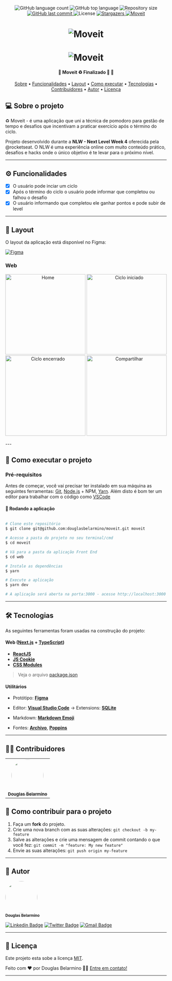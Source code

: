 <p align="center">
  <img alt="GitHub language count" src="https://img.shields.io/github/languages/count/douglasbelarmino/moveit?color=%235965e0">

  <img alt="GitHub top language" src="https://img.shields.io/github/languages/top/douglasbelarmino/moveit?color=%235965e0">

  <img alt="Repository size" src="https://img.shields.io/github/repo-size/douglasbelarmino/moveit?color=%235965e0">
  
  <a href="https://github.com/douglasbelarmino/moveit/commits/master">
    <img alt="GitHub last commit" src="https://img.shields.io/github/last-commit/douglasbelarmino/moveit?color=%235965e0">
  </a>
    
   <img alt="License" src="https://img.shields.io/badge/license-MIT-brightgreen?color=%235965e0">
   
   <a href="https://github.com/douglasbelarmino/moveit/stargazers">
    <img alt="Stargazers" src="https://img.shields.io/github/stars/douglasbelarmino/moveit?color=%235965e0">
  </a>

  <a href="https://rocketseat.com.br">
    <img alt="Moveit" src="https://img.shields.io/badge/feito%20por-Douglas-%235965e0">
  </a>
</p>

<h1 align="center">
    <img alt="Moveit" title="#Moveit" src="https://user-images.githubusercontent.com/36802445/109426540-f83d7a80-79cc-11eb-9bf3-10cad494a85c.png" />
</h1>


<h1 align="center">
    <img alt="Moveit" title="#Moveit" src="https://user-images.githubusercontent.com/36802445/109426517-da701580-79cc-11eb-887d-3a0669b5c488.png" />
</h1>

<h4 align="center"> 
	🚧  Moveit ♻️ Finalizado 🚀 🚧
</h4>

<p align="center">
 <a href="#-sobre-o-projeto">Sobre</a> •
 <a href="#-funcionalidades">Funcionalidades</a> •
 <a href="#-layout">Layout</a> • 
 <a href="#-como-executar-o-projeto">Como executar</a> • 
 <a href="#-tecnologias">Tecnologias</a> • 
 <a href="#-contribuidores">Contribuidores</a> • 
 <a href="#-autor">Autor</a> • 
 <a href="#user-content--licença">Licença</a>
</p>

## 💻 Sobre o projeto

♻️ Moveit - é uma aplicação que uni a técnica de pomodoro para gestão de tempo e desafios que incentivam a praticar exercício após o término do ciclo.

Projeto desenvolvido durante a **NLW - Next Level Week 4** oferecida pela @rocketseat.
O NLW é uma experiência online com muito conteúdo prático, desafios e hacks onde o único objetivo é te levar para o próximo nível.

---

## ⚙️ Funcionalidades

- [x] O usuário pode inciar um ciclo
- [x] Após o término do ciclo o usuário pode informar que completou ou falhou o desafio
- [x] O usuário informando que completou ele ganhar pontos e pode subir de level

---

## 🎨 Layout

O layout da aplicação está disponível no Figma:

<a href="https://www.figma.com/file/6PfCPqOQSzkzEo6OixmIUC/Move.it-1.0-(Copy)?node-id=149811%3A14">
  <img alt="Figma" src="https://img.shields.io/badge/Acessar%20Layout%20Web%20-Figma-%235965e0">
</a>

### Web

<p align="center">
  <img alt="Home" title="Home" src="https://user-images.githubusercontent.com/36802445/109427376-e6f66d00-79d0-11eb-8516-e27ef5f6126a.png" width="250px">

  <img alt="Ciclo iniciado" title="Ciclo iniciado" src="https://user-images.githubusercontent.com/36802445/109427380-e8c03080-79d0-11eb-8bc1-e6d827479c39.png" width="250px">
  
  <img alt="Ciclo encerrado" title="Ciclo encerrado" src="https://user-images.githubusercontent.com/36802445/109427379-e8279a00-79d0-11eb-9945-dfe05fc8d896.png" width="250px">
  
  <img alt="Compartilhar" title="Compartilhar" src="https://user-images.githubusercontent.com/36802445/109427378-e8279a00-79d0-11eb-9fbf-afe234d18297.png" width="250px">
</p>
---

## 🚀 Como executar o projeto

### Pré-requisitos

Antes de começar, você vai precisar ter instalado em sua máquina as seguintes ferramentas:
[Git](https://git-scm.com), [Node.js](https://nodejs.org/en/) + NPM, [Yarn](https://yarnpkg.com/).
Além disto é bom ter um editor para trabalhar com o código como [VSCode](https://code.visualstudio.com/)

#### 🧭 Rodando a aplicação

```bash

# Clone este repositório
$ git clone git@github.com:douglasbelarmino/moveit.git moveit

# Acesse a pasta do projeto no seu terminal/cmd
$ cd moveit

# Vá para a pasta da aplicação Front End
$ cd web

# Instale as dependências
$ yarn

# Execute a aplicação
$ yarn dev

# A aplicação será aberta na porta:3000 - acesse http://localhost:3000

```

---

## 🛠 Tecnologias

As seguintes ferramentas foram usadas na construção do projeto:

#### **Web** ([Next.js](https://nextjs.org/) + [TypeScript](https://www.typescriptlang.org/))

- **[ReactJS](https://reactjs.org)**
- **[JS Cookie](https://github.com/js-cookie/js-cookie)**
- **[CSS Modules](https://github.com/css-modules/css-modules)**

> Veja o arquivo [package.json](https://github.com/douglasbelarmino/moveit/blob/master/package.json)


#### **Utilitários**

- Protótipo: **[Figma](https://www.figma.com/)**
- Editor: **[Visual Studio Code](https://code.visualstudio.com/)** → Extensions: **[SQLite](https://marketplace.visualstudio.com/items?itemName=alexcvzz.vscode-sqlite)**
- Markdown: **[Markdown Emoji](https://gist.github.com/rxaviers/7360908)**

- Fontes: **[Archivo](https://fonts.google.com/specimen/Archivo)**, **[Poppins](https://fonts.google.com/specimen/Poppins)**

---

## 👨‍💻 Contribuidores

<table>
  <tr>
    <td align="center"><a href="https://linkedin/in/douglas-belarmino"><img style="border-radius: 50%;" src="https://avatars3.githubusercontent.com/u/36802445?s=460&u=9af2af554d1947d09b9bf2e9cfb06d2f1ece22f7&v=4" width="100px;" alt=""/><br /><sub><b>Douglas Belarmino</b></sub></a></td>
  </tr>
</table>

## 💪 Como contribuir para o projeto

1. Faça um **fork** do projeto.
2. Crie uma nova branch com as suas alterações: `git checkout -b my-feature`
3. Salve as alterações e crie uma mensagem de commit contando o que você fez: `git commit -m "feature: My new feature"`
4. Envie as suas alterações: `git push origin my-feature`

---

## 🦸 Autor

<img style="border-radius: 50%;" src="https://avatars3.githubusercontent.com/u/36802445?s=460&u=9af2af554d1947d09b9bf2e9cfb06d2f1ece22f7&v=4" width="100px;" alt=""/><br /><sub><b>Douglas Belarmino</b></sub>

[![Linkedin Badge](https://img.shields.io/badge/-Linkedin-0077b5?style=flat-square&logo=Linkedin&logoColor=white&link=https://www.linkedin.com/in/douglasbelarmino/)](https://www.linkedin.com/in/douglas-belarmino/)
[![Twitter Badge](https://img.shields.io/badge/-Twitter-1ca0f1?style=flat-square&labelColor=1ca0f1&logo=twitter&logoColor=white&link=https://twitter.com/douglasbelarmi)](https://twitter.com/douglasbelarmi)
[![Gmail Badge](https://img.shields.io/badge/-Gmail-c71610?style=flat-square&logo=Gmail&logoColor=white&link=mailto:douglasbelarmino@gmail.com)](mailto:douglas.belarr@gmail.com)

---

## 📝 Licença

Este projeto esta sobe a licença [MIT](https://github.com/douglasbelarmino/moveit/blob/master/LICENSE).

Feito com ❤️ por Douglas Belarmino 👋🏽 [Entre em contato!](https://www.linkedin.com/in/douglas-belarmino)

---
